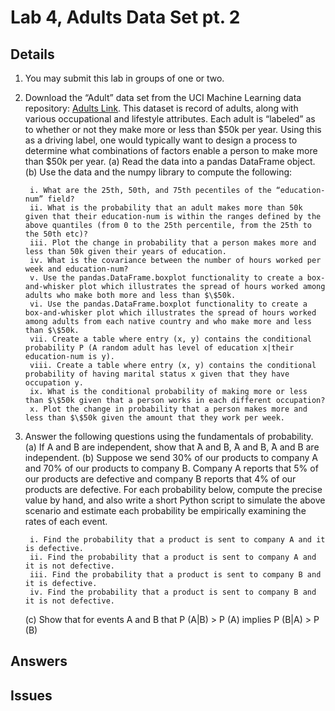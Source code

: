 # Lab 4, Adults Data Set pt. 2 

## Details
1. You may submit this lab in groups of one or two.
2. Download the “Adult” data set from the UCI Machine Learning data repository: [Adults Link](https://archive.ics.uci.edu/ml/datasets/Adult). This dataset is record of adults, along with various occupational and lifestyle attributes. Each adult is “labeled” as to whether or not they make more or less than $50k per year. Using this as a driving label, one would typically want to design a process to determine what combinations of factors enable a person to make more than $50k per year.
    (a) Read the data into a pandas DataFrame object.
    (b) Use the data and the numpy library to compute the following:
    
        i. What are the 25th, 50th, and 75th pecentiles of the “education-num” field?
        ii. What is the probability that an adult makes more than 50k given that their education-num is within the ranges defined by the above quantiles (from 0 to the 25th percentile, from the 25th to the 50th etc)?
        iii. Plot the change in probability that a person makes more and less than 50k given their years of education.
        iv. What is the covariance between the number of hours worked per week and education-num?
        v. Use the pandas.DataFrame.boxplot functionality to create a box-and-whisker plot which illustrates the spread of hours worked among adults who make both more and less than $\$50k.
        vi. Use the pandas.DataFrame.boxplot functionality to create a box-and-whisker plot which illustrates the spread of hours worked among adults from each native country and who make more and less than $\$50k.
        vii. Create a table where entry (x, y) contains the conditional probability P (A random adult has level of education x|their education-num is y).
        viii. Create a table where entry (x, y) contains the conditional probability of having marital status x given that they have occupation y.
        ix. What is the conditional probability of making more or less than $\$50k given that a person works in each different occupation?
        x. Plot the change in probability that a person makes more and less than $\$50k given the amount that they work per week.
3. Answer the following questions using the fundamentals of probability.
    (a) If A and B are independent, show that  ̄A and B,  ̄A and B,  ̄A and  ̄B are independent.
    (b) Suppose we send 30% of our products to company A and 70% of our products to company B. Company A reports that 5% of our products are defective and company B reports that 4% of our products are defective. For each probability below, compute the precise value by hand, and also write a short Python script to simulate the above scenario and estimate each probability be empirically examining the rates of each event.
    
        i. Find the probability that a product is sent to company A and it is defective.
        ii. Find the probability that a product is sent to company A and it is not defective.
        iii. Find the probability that a product is sent to company B and it is defective.
        iv. Find the probability that a product is sent to company B and it is not defective.
    (c) Show that for events A and B that P (A|B) > P (A) implies P (B|A) > P (B)
    
## Answers

## Issues